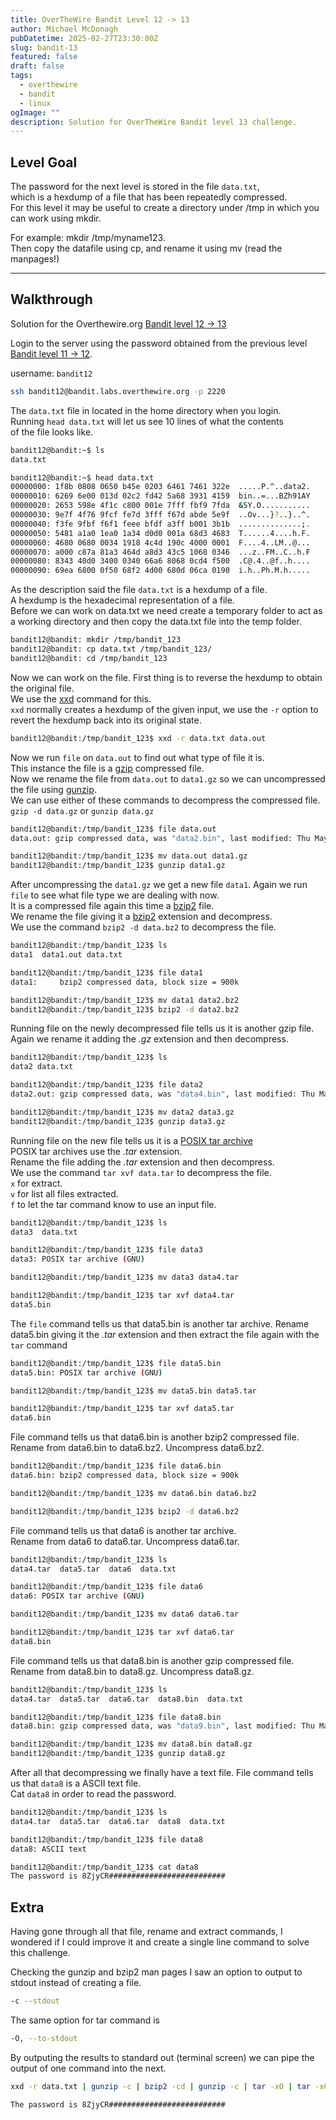 ```yaml
---
title: OverTheWire Bandit Level 12 -> 13
author: Michael McDonagh
pubDatetime: 2025-02-27T23:30:00Z
slug: bandit-13
featured: false
draft: false
tags:
  - overthewire
  - bandit
  - linux
ogImage: ""
description: Solution for OverTheWire Bandit level 13 challenge.
---
```


## Level Goal

The password for the next level is stored in the file `data.txt`,  
which is a hexdump of a file that has been repeatedly compressed.  
For this level it may be useful to create a directory under /tmp in which you can work using mkdir.  

For example: mkdir /tmp/myname123.  
Then copy the datafile using cp, and rename it using mv (read the manpages!)

---

## Walkthrough

Solution for the Overthewire.org [Bandit level 12 -> 13](https://overthewire.org/wargames/bandit/bandit13.html)

Login to the server using the password obtained from the previous level [Bandit level 11 -> 12](/posts/overthewire/bandit-12).  

username: `bandit12`

```bash
ssh bandit12@bandit.labs.overthewire.org -p 2220
```

The `data.txt` file in located in the home directory when you login.  
Running `head data.txt` will let us see 10 lines of what the contents  
of the file looks like.

```bash
bandit12@bandit:~$ ls
data.txt

bandit12@bandit:~$ head data.txt 
00000000: 1f8b 0808 0650 b45e 0203 6461 7461 322e  .....P.^..data2.
00000010: 6269 6e00 013d 02c2 fd42 5a68 3931 4159  bin..=...BZh91AY
00000020: 2653 598e 4f1c c800 001e 7fff fbf9 7fda  &SY.O...........
00000030: 9e7f 4f76 9fcf fe7d 3fff f67d abde 5e9f  ..Ov...}?..}..^.
00000040: f3fe 9fbf f6f1 feee bfdf a3ff b001 3b1b  ..............;.
00000050: 5481 a1a0 1ea0 1a34 d0d0 001a 68d3 4683  T......4....h.F.
00000060: 4680 0680 0034 1918 4c4d 190c 4000 0001  F....4..LM..@...
00000070: a000 c87a 81a3 464d a8d3 43c5 1068 0346  ...z..FM..C..h.F
00000080: 8343 40d0 3400 0340 66a6 8068 0cd4 f500  .C@.4..@f..h....
00000090: 69ea 6800 0f50 68f2 4d00 680d 06ca 0190  i.h..Ph.M.h.....
```

As the description said the file `data.txt` is a hexdump of a file.  
A hexdump is the hexadecimal representation of a file.  
Before we can work on data.txt we need create a temporary folder to act as a working directory and then copy the data.txt file into the temp folder.  

```bash
bandit12@bandit: mkdir /tmp/bandit_123
bandit12@bandit: cp data.txt /tmp/bandit_123/
bandit12@bandit: cd /tmp/bandit_123
```

Now we can work on the file. First thing is to reverse the hexdump to obtain the original file.  
We use the [xxd](https://linux.die.net/man/1/xxd) command for this.  
`xxd` normally creates a hexdump of the given input, we use the `-r` option to revert the hexdump back into its original state.

```bash
bandit12@bandit:/tmp/bandit_123$ xxd -r data.txt data.out
```

Now we run `file` on `data.out` to find out what type of file it is.  
This instance the file is a [gzip](https://linux.die.net/man/1/gzip) compressed file.  
Now we rename the file from `data.out` to `data1.gz` so we can uncompressed the file using [gunzip](https://linux.die.net/man/1/gzip).  
We can use either of these commands to decompress the compressed file.  
`gzip -d data.gz` or `gunzip data.gz`

```bash
bandit12@bandit:/tmp/bandit_123$ file data.out
data.out: gzip compressed data, was "data2.bin", last modified: Thu May  7 18:14:30 2020, max compression, from Unix

bandit12@bandit:/tmp/bandit_123$ mv data.out data1.gz
bandit12@bandit:/tmp/bandit_123$ gunzip data1.gz
```

After uncompressing the `data1.gz` we get a new file `data1`. Again we run `file` to see what file type we are dealing with now.  
It is a compressed file again this time a [bzip2](https://linux.die.net/man/1/bzip2) file.  
We rename the file giving it a [bzip2](https://linux.die.net/man/1/bzip2) extension and decompress.  
We use the command `bzip2 -d data.bz2` to decompress the file.

```bash
bandit12@bandit:/tmp/bandit_123$ ls
data1  data1.out data.txt

bandit12@bandit:/tmp/bandit_123$ file data1
data1:     bzip2 compressed data, block size = 900k

bandit12@bandit:/tmp/bandit_123$ mv data1 data2.bz2
bandit12@bandit:/tmp/bandit_123$ bzip2 -d data2.bz2
```

Running file on the newly decompressed file tells us it is another gzip file.  
Again we rename it adding the *.gz* extension and then decompress.

```bash
bandit12@bandit:/tmp/bandit_123$ ls
data2 data.txt

bandit12@bandit:/tmp/bandit_123$ file data2
data2.out: gzip compressed data, was "data4.bin", last modified: Thu May  7 18:14:30 2020, max compression, from Unix

bandit12@bandit:/tmp/bandit_123$ mv data2 data3.gz
bandit12@bandit:/tmp/bandit_123$ gunzip data3.gz
```

Running file on the new file tells us it is a [POSIX tar archive](https://linux.die.net/man/1/tar)  
POSIX tar archives use the *.tar* extension.  
Rename the file adding the *.tar* extension and then decompress.  
We use the command `tar xvf data.tar` to decompress the file.  
`x` for extract.  
`v` for list all files extracted.  
`f` to let the tar command know to use an input file.

```bash
bandit12@bandit:/tmp/bandit_123$ ls
data3  data.txt

bandit12@bandit:/tmp/bandit_123$ file data3
data3: POSIX tar archive (GNU)

bandit12@bandit:/tmp/bandit_123$ mv data3 data4.tar

bandit12@bandit:/tmp/bandit_123$ tar xvf data4.tar
data5.bin
```

The `file` command tells us that data5.bin is another tar archive.
Rename data5.bin giving it the *.tar* extension and then extract the file again with the `tar` command

```bash
bandit12@bandit:/tmp/bandit_123$ file data5.bin
data5.bin: POSIX tar archive (GNU)

bandit12@bandit:/tmp/bandit_123$ mv data5.bin data5.tar

bandit12@bandit:/tmp/bandit_123$ tar xvf data5.tar
data6.bin
```

File command tells us that data6.bin is another bzip2 compressed file.  
Rename from data6.bin to data6.bz2.
Uncompress data6.bz2.

```bash
bandit12@bandit:/tmp/bandit_123$ file data6.bin
data6.bin: bzip2 compressed data, block size = 900k

bandit12@bandit:/tmp/bandit_123$ mv data6.bin data6.bz2

bandit12@bandit:/tmp/bandit_123$ bzip2 -d data6.bz2
```

File command tells us that data6 is another tar archive.  
Rename from data6 to data6.tar.
Uncompress data6.tar.

```bash
bandit12@bandit:/tmp/bandit_123$ ls
data4.tar  data5.tar  data6  data.txt

bandit12@bandit:/tmp/bandit_123$ file data6
data6: POSIX tar archive (GNU) 

bandit12@bandit:/tmp/bandit_123$ mv data6 data6.tar

bandit12@bandit:/tmp/bandit_123$ tar xvf data6.tar
data8.bin
```

File command tells us that data8.bin is another gzip compressed file.  
Rename from data8.bin to data8.gz.
Uncompress data8.gz.

```bash
bandit12@bandit:/tmp/bandit_123$ ls
data4.tar  data5.tar  data6.tar  data8.bin  data.txt

bandit12@bandit:/tmp/bandit_123$ file data8.bin
data8.bin: gzip compressed data, was "data9.bin", last modified: Thu May  7 18:14:30 2020, max compression, from Unix

bandit12@bandit:/tmp/bandit_123$ mv data8.bin data8.gz
bandit12@bandit:/tmp/bandit_123$ gunzip data8.gz
```

After all that decompressing we finally have a text file.
File command tells us that `data8` is a ASCII text file.  
Cat `data8` in order to read the password.

```bash
bandit12@bandit:/tmp/bandit_123$ ls
data4.tar  data5.tar  data6.tar  data8  data.txt

bandit12@bandit:/tmp/bandit_123$ file data8
data8: ASCII text 

bandit12@bandit:/tmp/bandit_123$ cat data8 
The password is 8ZjyCR##########################
```

## Extra

Having gone through all that file, rename and extract commands, I wondered if I could improve it and create a single line command to solve this challenge.

Checking the gunzip and bzip2 man pages I saw an option to output to stdout instead of creating a file.

```bash
-c --stdout
```

The same option for tar command is  

```bash
-O, --to-stdout
```

By outputing the results to standard out (terminal screen) we can pipe the output of one command into the next.

```bash
xxd -r data.txt | gunzip -c | bzip2 -cd | gunzip -c | tar -xO | tar -xO | bzip2 -cd | tar -xO | gunzip -c

The password is 8ZjyCR##########################
```
